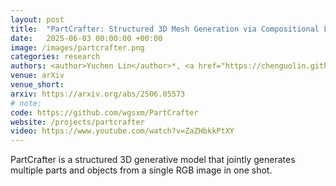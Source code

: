 ```yaml
---
layout: post
title:  "PartCrafter: Structured 3D Mesh Generation via Compositional Latent Diffusion Transformers"
date:   2025-06-03 00:00:00 +00:00
image: /images/partcrafter.png
categories: research
authors: <author>Yuchen Lin</author>*, <a href="https://chenguolin.github.io/">Chenguo Lin</a>*, <a href="https://paulpanwang.github.io/">Panwang Pan</a>, <a href="https://openreview.net/profile?id=~Honglei_Yan1">Honglei Yan</a>, <a href="https://openreview.net/profile?id=~Feng_Yiqiang1">Yiqiang Feng</a>, <a href="http://www.muyadong.com">Yadong Mu</a>, <a href="https://www.cs.cmu.edu/~katef/">Katerina Fragkiadaki</a>
venue: arXiv
venue_short: 
arxiv: https://arxiv.org/abs/2506.05573
# note: 
code: https://github.com/wgsxm/PartCrafter
website: /projects/partcrafter
video: https://www.youtube.com/watch?v=ZaZHbkkPtXY
---
```

PartCrafter is a structured 3D generative model that jointly generates multiple parts and objects from a single RGB image in one shot. 
